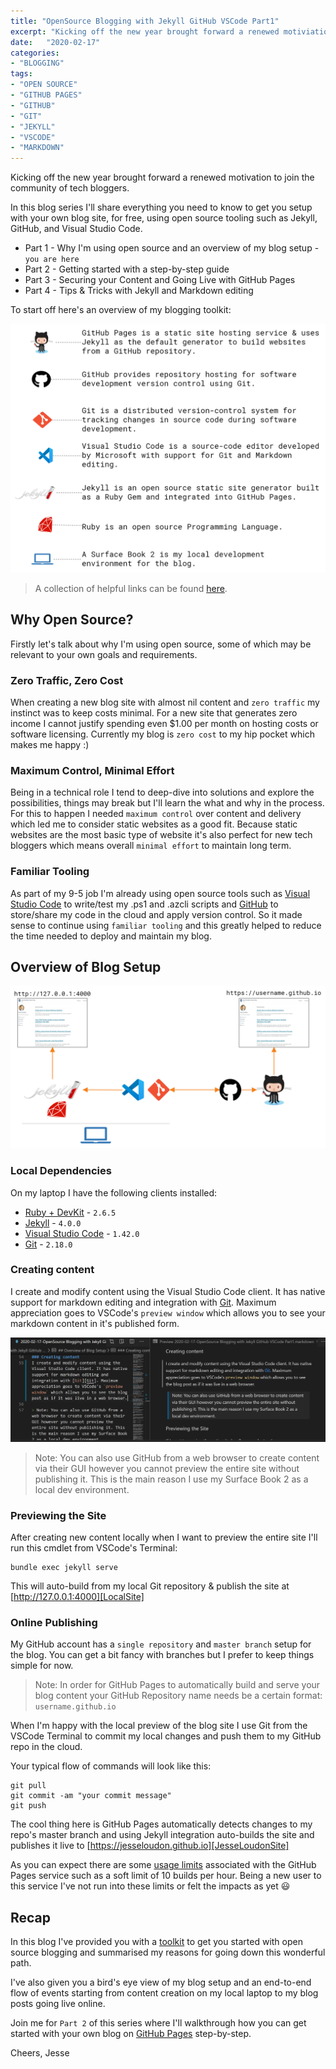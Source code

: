 ```yaml
---
title: "OpenSource Blogging with Jekyll GitHub VSCode Part1"
excerpt: "Kicking off the new year brought forward a renewed motiviation to join the community of tech bloggers. In this blog series I'll share everything you need to know to get you setup with your own blog site, for free, using open source tooling such as Jekyll, GitHub, and Visual Studio Code."
date:   "2020-02-17"
categories: 
- "BLOGGING"
tags: 
- "OPEN SOURCE"
- "GITHUB PAGES"
- "GITHUB"
- "GIT"
- "JEKYLL"
- "VSCODE"
- "MARKDOWN"
---
```

Kicking off the new year brought forward a renewed motivation to join the community of tech bloggers. 

In this blog series I'll share everything you need to know to get you setup with your own blog site, for free, using open source tooling such as Jekyll, GitHub, and Visual Studio Code.

* Part 1 - Why I'm using open source and an overview of my blog setup - `you are here`
* Part 2 - Getting started with a step-by-step guide
* Part 3 - Securing your Content and Going Live with GitHub Pages
* Part 4 - Tips & Tricks with Jekyll and Markdown editing


To start off here's an overview of my blogging toolkit:

![OpenSourceBlogDependencies](/assets/images/OpenSourceBlogDependencies.png) 
> A collection of helpful links can be found [here][BloggingToolkit].

## Why Open Source?
Firstly let's talk about why I'm using open source, some of which may be relevant to your own goals and requirements.

### Zero Traffic, Zero Cost
When creating a new blog site with almost nil content and `zero traffic` my instinct was to keep costs minimal. For a new site that generates zero income I cannot justify spending even $1.00 per month on hosting costs or software licensing. Currently my blog is `zero cost` to my hip pocket which makes me happy :)

### Maximum Control, Minimal Effort
Being in a technical role I tend to deep-dive into solutions and explore the possibilities, things may break but I'll learn the what and why in the process. For this to happen I needed `maximum control` over content and delivery which led me to consider static websites as a good fit. Because static websites are the most basic type of website it's also perfect for new tech bloggers which means overall `minimal effort` to maintain long term.

### Familiar Tooling
As part of my 9-5 job I'm already using open source tools such as [Visual Studio Code][VisualStudioCode] to write/test my .ps1 and .azcli scripts and [GitHub][GitHub] to store/share my code in the cloud and apply version control. So it made sense to continue using `familiar tooling` and this greatly helped to reduce the time needed to deploy and maintain my blog. 

## Overview of Blog Setup
![OpenSourceBlogOverview](/assets/images/OpenSourceBlogDiagram.png)

### Local Dependencies
On my laptop I have the following clients installed:
- [Ruby + DevKit][RubyInstaller] - `2.6.5`
- [Jekyll][JekyllWindowsInstall] - `4.0.0`
- [Visual Studio Code][VisualStudioCode] - `1.42.0`
- [Git][Git] - `2.18.0`

### Creating content
I create and modify content using the Visual Studio Code client. It has native support for markdown editing and integration with [Git][Git]. Maximum appreciation goes to VSCode's `preview window` which allows you to see your markdown content in it's published form.

![VSCodePreview](/assets/images/VSCode-Preview.png)

> Note: You can also use GitHub from a web browser to create content via their GUI however you cannot preview the entire site without publishing it. This is the main reason I use my Surface Book 2 as a local dev environment.

### Previewing the Site
After creating new content locally when I want to preview the entire site I'll run this cmdlet from VSCode's Terminal:
```
bundle exec jekyll serve
```
This will auto-build from my local Git repository & publish the site at [http://127.0.0.1:4000][LocalSite]

### Online Publishing
My GitHub account has a `single repository` and `master branch` setup for the blog. You can get a bit fancy with branches but I prefer to keep things simple for now.

> Note: In order for GitHub Pages to automatically build and serve your blog content your GitHub Repository name needs be a certain format: `username.github.io`

When I'm happy with the local preview of the blog site I use Git from the VSCode Terminal to commit my local changes and push them to my GitHub repo in the cloud. 

Your typical flow of commands will look like this:
```
git pull
git commit -am "your commit message"
git push
```

The cool thing here is GitHub Pages automatically detects changes to my repo's master branch and using Jekyll integration auto-builds the site and publishes it live to [https://jesseloudon.github.io][JesseLoudonSite]

As you can expect there are some [usage limits][GitHubPagesUsageLimits] associated with the GitHub Pages service such as a soft limit of 10 builds per hour. Being a new user to this service I've not run into these limits or felt the impacts as yet :smiley:

## Recap
In this blog I've provided you with a [toolkit][BloggingToolkit] to get you started with open source blogging and summarised my reasons for going down this wonderful path. 

I've also given you a bird's eye view of my blog setup and an end-to-end flow of events starting from content creation on my local laptop to my blog posts going live online.

Join me for `Part 2` of this series where I'll walkthrough how you can get started with your own blog on [GitHub Pages][GitHubPages] step-by-step.

Cheers,
Jesse

[GitHubPagesUsageLimits]:https://help.github.com/en/github/working-with-github-pages/about-github-pages
[LocalSite]:http://127.0.0.1:4000
[RubyInstaller]:https://rubyinstaller.org/downloads/
[JekyllWindowsInstall]:https://jekyllrb.com/docs/installation/windows/
[JesseLoudonSite]:https://jesseloudon.github.io
[Part1]:"https://jesseloudon.github.io/OpenSource-Blogging-with-Jekyll-GitHub-VSCode-Part1/
[Part2]:"https://jesseloudon.github.io/OpenSource-Blogging-with-Jekyll-GitHub-VSCode-Part2/
[GitHubPages]:https://pages.github.com/
[GitHub]:https://github.com/
[Git]:https://git-scm.com/downloads
[VisualStudioCode]:https://code.visualstudio.com/download
[BloggingToolkit]:https://jesseloudon.github.io/BloggingToolkit/